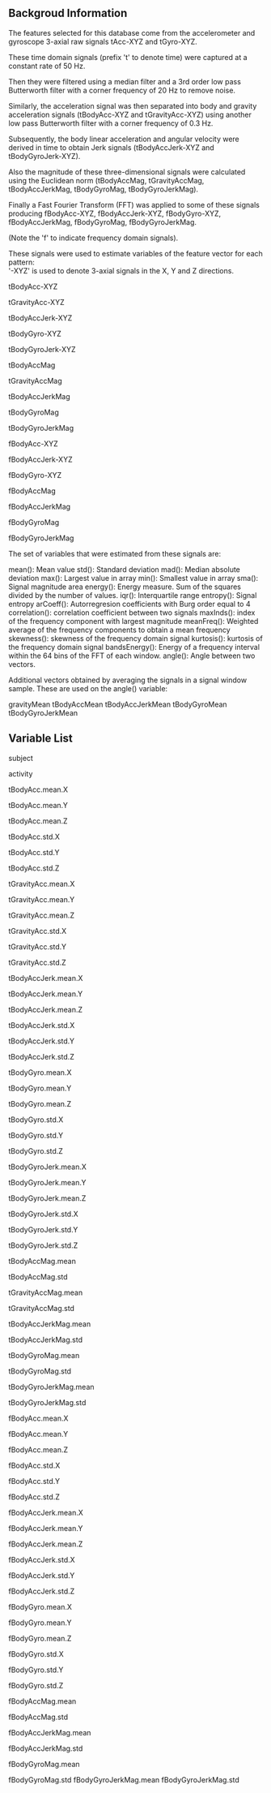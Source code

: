 ## Backgroud Information ##

The features selected for this database come from the accelerometer and gyroscope 3-axial raw signals tAcc-XYZ and tGyro-XYZ. 

These time domain signals (prefix 't' to denote time) were captured at a constant rate of 50 Hz. 

Then they were filtered using a median filter and a 3rd order low pass Butterworth filter with a corner frequency of 20 Hz to remove noise. 

Similarly, the acceleration signal was then separated into body and gravity acceleration signals (tBodyAcc-XYZ and tGravityAcc-XYZ) using another low pass Butterworth filter with a corner frequency of 0.3 Hz. 

Subsequently, the body linear acceleration and angular velocity were derived in time to obtain Jerk signals (tBodyAccJerk-XYZ and tBodyGyroJerk-XYZ). 

Also the magnitude of these three-dimensional signals were calculated using the Euclidean norm (tBodyAccMag, tGravityAccMag, tBodyAccJerkMag, tBodyGyroMag, tBodyGyroJerkMag). 

Finally a Fast Fourier Transform (FFT) was applied to some of these signals producing fBodyAcc-XYZ, fBodyAccJerk-XYZ, fBodyGyro-XYZ, fBodyAccJerkMag, fBodyGyroMag, fBodyGyroJerkMag. 

(Note the 'f' to indicate frequency domain signals). 

These signals were used to estimate variables of the feature vector for each pattern:  
'-XYZ' is used to denote 3-axial signals in the X, Y and Z directions.

tBodyAcc-XYZ

tGravityAcc-XYZ

tBodyAccJerk-XYZ

tBodyGyro-XYZ

tBodyGyroJerk-XYZ

tBodyAccMag

tGravityAccMag

tBodyAccJerkMag

tBodyGyroMag

tBodyGyroJerkMag

fBodyAcc-XYZ

fBodyAccJerk-XYZ

fBodyGyro-XYZ

fBodyAccMag

fBodyAccJerkMag

fBodyGyroMag

fBodyGyroJerkMag

The set of variables that were estimated from these signals are: 

mean(): Mean value
std(): Standard deviation
mad(): Median absolute deviation 
max(): Largest value in array
min(): Smallest value in array
sma(): Signal magnitude area
energy(): Energy measure. Sum of the squares divided by the number of values. 
iqr(): Interquartile range 
entropy(): Signal entropy
arCoeff(): Autorregresion coefficients with Burg order equal to 4
correlation(): correlation coefficient between two signals
maxInds(): index of the frequency component with largest magnitude
meanFreq(): Weighted average of the frequency components to obtain a mean frequency
skewness(): skewness of the frequency domain signal 
kurtosis(): kurtosis of the frequency domain signal 
bandsEnergy(): Energy of a frequency interval within the 64 bins of the FFT of each window.
angle(): Angle between two vectors.

Additional vectors obtained by averaging the signals in a signal window sample. These are used on the angle() variable:

gravityMean
tBodyAccMean
tBodyAccJerkMean
tBodyGyroMean
tBodyGyroJerkMean

## Variable List ##

subject

activity

tBodyAcc.mean.X

tBodyAcc.mean.Y

tBodyAcc.mean.Z

tBodyAcc.std.X

tBodyAcc.std.Y

tBodyAcc.std.Z

tGravityAcc.mean.X

tGravityAcc.mean.Y

tGravityAcc.mean.Z

tGravityAcc.std.X

tGravityAcc.std.Y

tGravityAcc.std.Z

tBodyAccJerk.mean.X

tBodyAccJerk.mean.Y

tBodyAccJerk.mean.Z

tBodyAccJerk.std.X

tBodyAccJerk.std.Y

tBodyAccJerk.std.Z

tBodyGyro.mean.X

tBodyGyro.mean.Y

tBodyGyro.mean.Z

tBodyGyro.std.X

tBodyGyro.std.Y

tBodyGyro.std.Z

tBodyGyroJerk.mean.X

tBodyGyroJerk.mean.Y

tBodyGyroJerk.mean.Z

tBodyGyroJerk.std.X

tBodyGyroJerk.std.Y

tBodyGyroJerk.std.Z

tBodyAccMag.mean

tBodyAccMag.std

tGravityAccMag.mean

tGravityAccMag.std

tBodyAccJerkMag.mean

tBodyAccJerkMag.std

tBodyGyroMag.mean

tBodyGyroMag.std

tBodyGyroJerkMag.mean

tBodyGyroJerkMag.std

fBodyAcc.mean.X

fBodyAcc.mean.Y

fBodyAcc.mean.Z

fBodyAcc.std.X

fBodyAcc.std.Y

fBodyAcc.std.Z

fBodyAccJerk.mean.X

fBodyAccJerk.mean.Y

fBodyAccJerk.mean.Z

fBodyAccJerk.std.X

fBodyAccJerk.std.Y

fBodyAccJerk.std.Z

fBodyGyro.mean.X

fBodyGyro.mean.Y

fBodyGyro.mean.Z

fBodyGyro.std.X

fBodyGyro.std.Y

fBodyGyro.std.Z

fBodyAccMag.mean

fBodyAccMag.std

fBodyAccJerkMag.mean

fBodyAccJerkMag.std

fBodyGyroMag.mean

fBodyGyroMag.std
fBodyGyroJerkMag.mean
fBodyGyroJerkMag.std
